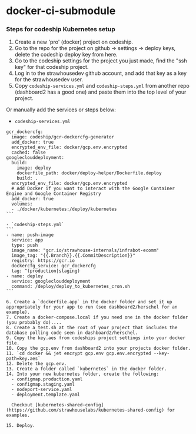 # docker-ci-submodule

### Steps for codeship Kubernetes setup

1. Create a new 'pro' (docker) project on codeship.
2. Go to the repo for the project on github -> settings -> deploy keys, delete the codeship deploy key from here.
3. Go to the codeship settings for the project you just made, find the "ssh key" for that codeship project.
4. Log in to the strawhousedev github account, and add that key as a key for the strawhousedev user.
5. Copy `codeship-services.yml` and `codeship-steps.yml` from another repo (dashboard2 has a good one) and paste them into the top level of your project.

Or manually add the services or steps below:
- `codeship-services.yml`
````
gcr_dockercfg:
  image: codeship/gcr-dockercfg-generator
  add_docker: true
  encrypted_env_file: docker/gcp.env.encrypted
  cached: false
googleclouddeployment:
  build:
    image: deploy
    dockerfile_path: docker/deploy-helper/Dockerfile.deploy
    build: .
  encrypted_env_file: docker/gcp.env.encrypted
  # Add Docker if you want to interact with the Google Container Engine and Google Container Registry
  add_docker: true
  volumes:
  - ./docker/kubernetes:/deploy/kubernetes
```

- `codeship-steps.yml`
```
- name: push-image
  service: app
  type: push
  image_name: "gcr.io/strawhouse-internals/infrabot-ecomm"
  image_tag: "{{.Branch}}.{{.CommitDescription}}"
  registry: https://gcr.io
  dockercfg_service: gcr_dockercfg
  tag: ^(production|staging)
- name: deploy
  service: googleclouddeployment
  command: /deploy/deploy_to_kubernetes_cron.sh
```

6. Create a `dockerfile.app` in the docker folder and set it up appropriately for your app to run (see dashboard2/herschel for an example).
7. Create a docker-compose.local if you need one in the docker folder (you probably do)....
8. Create a test.sh at the root of your project that includes the database polling code seen in dashboard2/herschel.
9. Copy the key.aes from codeships project settings into your docker file.
10. Copy the gcp.env from dashboard2 into your projects docker folder.
11. `cd docker && jet encrypt gcp.env gcp.env.encrypted --key-path=key.aes`
12. Delete the gcp.env.
13. Create a folder called `kubernetes` in the docker folder.
14. Into your new kubernetes folder, create the following:
  - configmap.production.yaml
  - configmap.staging.yaml
  - nodeport-service.yaml
  - deployment.template.yaml

  Checkout [kubernetes-shared-config](https://github.com/strawhouselabs/kubernetes-shared-config) for examples.

15. Deploy.
